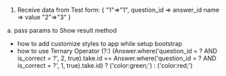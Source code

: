 1. Receive data from Test form:
{
  "1"=>"1", 
  question_id => answer_id
  name => value
  "2"=>"3"
}

  a. pass params to Show result method 

- how to add customize styles to app while setup bootstrap
- how to use Ternary Operator (?:)
(Answer.where('question_id = ? AND is_correct = ?', 2, true).take.id == Answer.where('question_id = ? AND is_correct = ?', 1, true).take.id) ? ('color:green;') : ('color:red;')
